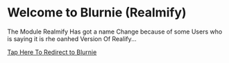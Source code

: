 # Welcome to Blurnie (Realmify)

The Module Realmify Has got a name Change because of some Users who is saying it is rhe oanhed Version Of Realify...

[Tap Here To Redirect to Blurnie](https://github.com/Kartrexofficial/Blurnie)
